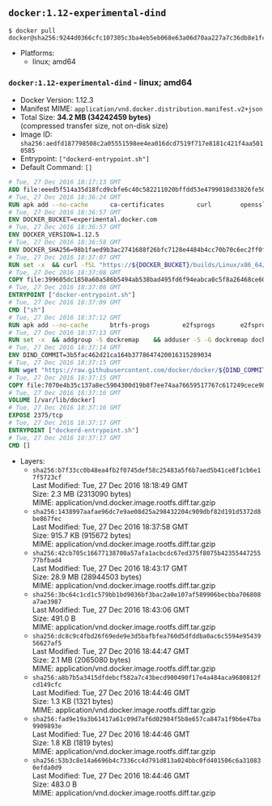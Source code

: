 ## `docker:1.12-experimental-dind`

```console
$ docker pull docker@sha256:9244d0366cfc107305c3ba4eb5eb068e63a06d70aa227a7c36db8e1fccd8a16f
```

-	Platforms:
	-	linux; amd64

### `docker:1.12-experimental-dind` - linux; amd64

-	Docker Version: 1.12.3
-	Manifest MIME: `application/vnd.docker.distribution.manifest.v2+json`
-	Total Size: **34.2 MB (34242459 bytes)**  
	(compressed transfer size, not on-disk size)
-	Image ID: `sha256:aedfd187798508c2a05551598ee4ea016dcd7519f717e8181c421f4aa5010585`
-	Entrypoint: `["dockerd-entrypoint.sh"]`
-	Default Command: `[]`

```dockerfile
# Tue, 27 Dec 2016 18:17:13 GMT
ADD file:eeed5f514a35d18fcd9cbfe6c40c582211020bffdd53e4799018d33826fe5067 in / 
# Tue, 27 Dec 2016 18:36:24 GMT
RUN apk add --no-cache 		ca-certificates 		curl 		openssl
# Tue, 27 Dec 2016 18:36:57 GMT
ENV DOCKER_BUCKET=experimental.docker.com
# Tue, 27 Dec 2016 18:36:57 GMT
ENV DOCKER_VERSION=1.12.5
# Tue, 27 Dec 2016 18:36:58 GMT
ENV DOCKER_SHA256=98b1faed9b3ac2741688f26bfc7128e4484b4cc70b70c6ec2ff0ff3deec1faf1
# Tue, 27 Dec 2016 18:37:07 GMT
RUN set -x 	&& curl -fSL "https://${DOCKER_BUCKET}/builds/Linux/x86_64/docker-${DOCKER_VERSION}.tgz" -o docker.tgz 	&& echo "${DOCKER_SHA256} *docker.tgz" | sha256sum -c - 	&& tar -xzvf docker.tgz 	&& mv docker/* /usr/local/bin/ 	&& rmdir docker 	&& rm docker.tgz 	&& docker -v
# Tue, 27 Dec 2016 18:37:08 GMT
COPY file:399605dc1850a60a586b5494ab538bad495fd6f94eabca0c5f8a26468ce6030f in /usr/local/bin/ 
# Tue, 27 Dec 2016 18:37:08 GMT
ENTRYPOINT ["docker-entrypoint.sh"]
# Tue, 27 Dec 2016 18:37:09 GMT
CMD ["sh"]
# Tue, 27 Dec 2016 18:37:12 GMT
RUN apk add --no-cache 		btrfs-progs 		e2fsprogs 		e2fsprogs-extra 		iptables 		xfsprogs 		xz
# Tue, 27 Dec 2016 18:37:13 GMT
RUN set -x 	&& addgroup -S dockremap 	&& adduser -S -G dockremap dockremap 	&& echo 'dockremap:165536:65536' >> /etc/subuid 	&& echo 'dockremap:165536:65536' >> /etc/subgid
# Tue, 27 Dec 2016 18:37:14 GMT
ENV DIND_COMMIT=3b5fac462d21ca164b3778647420016315289034
# Tue, 27 Dec 2016 18:37:15 GMT
RUN wget "https://raw.githubusercontent.com/docker/docker/${DIND_COMMIT}/hack/dind" -O /usr/local/bin/dind 	&& chmod +x /usr/local/bin/dind
# Tue, 27 Dec 2016 18:37:15 GMT
COPY file:7070e4b35c137a8ec5904300d19b8f7ee74aa76659517767c617249cece98a4a in /usr/local/bin/ 
# Tue, 27 Dec 2016 18:37:16 GMT
VOLUME [/var/lib/docker]
# Tue, 27 Dec 2016 18:37:16 GMT
EXPOSE 2375/tcp
# Tue, 27 Dec 2016 18:37:17 GMT
ENTRYPOINT ["dockerd-entrypoint.sh"]
# Tue, 27 Dec 2016 18:37:17 GMT
CMD []
```

-	Layers:
	-	`sha256:b7f33cc0b48ea4fb2f0745def58c25483a5f6b7aed5b41ce8f1cb6e17f5723cf`  
		Last Modified: Tue, 27 Dec 2016 18:18:49 GMT  
		Size: 2.3 MB (2313090 bytes)  
		MIME: application/vnd.docker.image.rootfs.diff.tar.gzip
	-	`sha256:1438997aafae96dc7e9ae08d25a298432204c909dbf82d191d5372d8be867fec`  
		Last Modified: Tue, 27 Dec 2016 18:37:58 GMT  
		Size: 915.7 KB (915672 bytes)  
		MIME: application/vnd.docker.image.rootfs.diff.tar.gzip
	-	`sha256:42cb705c16677138700a57afa1acbcdc67ed375f8075b4235544725577bfbad4`  
		Last Modified: Tue, 27 Dec 2016 18:43:17 GMT  
		Size: 28.9 MB (28944503 bytes)  
		MIME: application/vnd.docker.image.rootfs.diff.tar.gzip
	-	`sha256:3bc64c1cd1c579bb1bd9036bf3bac2a0e107af589906becbba706808a7ae3987`  
		Last Modified: Tue, 27 Dec 2016 18:43:06 GMT  
		Size: 491.0 B  
		MIME: application/vnd.docker.image.rootfs.diff.tar.gzip
	-	`sha256:dc8c9c4fbd26f69ede9e3d5bafbfea760d5dfddba0ac6c5594e9543956627af5`  
		Last Modified: Tue, 27 Dec 2016 18:44:47 GMT  
		Size: 2.1 MB (2065080 bytes)  
		MIME: application/vnd.docker.image.rootfs.diff.tar.gzip
	-	`sha256:a8b7b5a3415dfdebcf582a7c43becd900490f17e4a484aca9680812fcd149cfc`  
		Last Modified: Tue, 27 Dec 2016 18:44:46 GMT  
		Size: 1.3 KB (1321 bytes)  
		MIME: application/vnd.docker.image.rootfs.diff.tar.gzip
	-	`sha256:fad9e19a3b61417a61c09d7af6d02984f5b8e657ca847a1f9b6e47ba9909893e`  
		Last Modified: Tue, 27 Dec 2016 18:44:46 GMT  
		Size: 1.8 KB (1819 bytes)  
		MIME: application/vnd.docker.image.rootfs.diff.tar.gzip
	-	`sha256:53b3c8e14a6696b4c7336cc4d791d813a024bbc0fd401506c6a310830efda0d9`  
		Last Modified: Tue, 27 Dec 2016 18:44:46 GMT  
		Size: 483.0 B  
		MIME: application/vnd.docker.image.rootfs.diff.tar.gzip

